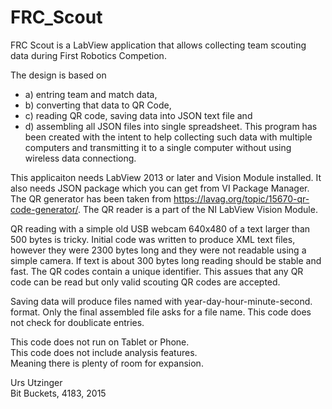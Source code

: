 # FRC_Scout
FRC Scout is a LabView application that allows collecting team scouting data during First Robotics Competion.

The design is based on 
* a) entring team and match data,
* b) converting that data to QR Code, 
* c) reading QR code, saving data into JSON text file and 
* d) assembling all JSON files into single spreadsheet.
This program has been created with the intent to help collecting such data with multiple computers and transmitting it to a single computer without using wireless data connectiong. <br>

This applicaiton needs LabView 2013 or later and Vision Module installed. It also needs JSON package which you can get from VI Package Manager. The QR generator has been taken from https://lavag.org/topic/15670-qr-code-generator/. The QR reader is a part of the NI LabView Vision Module. <br>

QR reading with a simple old USB webcam 640x480 of a text larger than 500 bytes is tricky. Initial code was written to produce XML text files, however they were 2300 bytes long and they were  not readable using a simple camera. If text is about 300 bytes long reading should be stable and fast. The QR codes contain a unique identifier. This assues that any QR code can be read but only valid scouting QR codes are accepted. <br>

Saving data will produce files named with year-day-hour-minute-second. format. Only the final assembled file asks for a file name. This code does not check for doublicate entries. <br>

This code does not run on Tablet or Phone. <br>
This code does not include analysis features. <br>
Meaning there is plenty of room for expansion. <br>

Urs Utzinger <br>
Bit Buckets, 4183, 2015
